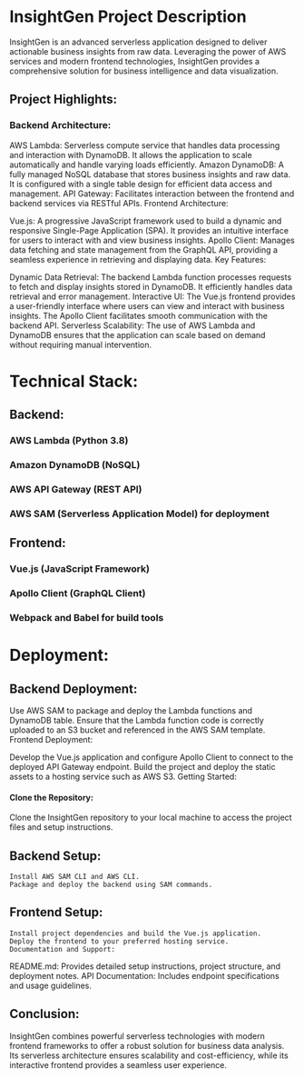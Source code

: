 # InsightGen Project Description
InsightGen is an advanced serverless application designed to deliver actionable business insights from   raw data. Leveraging the power of AWS services and modern frontend technologies, InsightGen provides a   comprehensive solution for business intelligence and data visualization.

## Project Highlights:

### Backend Architecture:

AWS Lambda: Serverless compute service that handles data processing and interaction with DynamoDB. It   allows the application to scale automatically and handle varying loads efficiently.
Amazon DynamoDB: A fully managed NoSQL database that stores business insights and raw data. It is configured with a single table design for efficient data access and management.
API Gateway: Facilitates interaction between the frontend and backend services via RESTful APIs.
Frontend Architecture:

Vue.js: A progressive JavaScript framework used to build a dynamic and responsive Single-Page Application (SPA). It provides an intuitive interface for users to interact with and view business insights.
Apollo Client: Manages data fetching and state management from the GraphQL API, providing a seamless experience in retrieving and displaying data.
Key Features:

Dynamic Data Retrieval: The backend Lambda function processes requests to fetch and display insights stored in DynamoDB. It efficiently handles data retrieval and error management.
Interactive UI: The Vue.js frontend provides a user-friendly interface where users can view and interact with business insights. The Apollo Client facilitates smooth communication with the backend API.
Serverless Scalability: The use of AWS Lambda and DynamoDB ensures that the application can scale based on demand without requiring manual intervention.

# Technical Stack:

## Backend:

  ### AWS Lambda (Python 3.8)
  ### Amazon DynamoDB (NoSQL)
  ### AWS API Gateway (REST API)
  ### AWS SAM (Serverless Application Model) for deployment

## Frontend:

  ### Vue.js (JavaScript Framework)
  ### Apollo Client (GraphQL Client)
  ### Webpack and Babel for build tools


# Deployment:

## Backend Deployment:

Use AWS SAM to package and deploy the Lambda functions and DynamoDB table. Ensure that the Lambda function code is correctly uploaded to an S3 bucket and referenced in the AWS SAM template.
Frontend Deployment:

Develop the Vue.js application and configure Apollo Client to connect to the deployed API Gateway endpoint. Build the project and deploy the static assets to a hosting service such as AWS S3.
Getting Started:

#### Clone the Repository: 
  Clone the InsightGen repository to your local machine to access the project files and setup instructions.

## Backend Setup:
    Install AWS SAM CLI and AWS CLI.
    Package and deploy the backend using SAM commands.

## Frontend Setup:
    Install project dependencies and build the Vue.js application.
    Deploy the frontend to your preferred hosting service.
    Documentation and Support:

  README.md: Provides detailed setup instructions, project structure, and deployment notes.
  API Documentation: Includes endpoint specifications and usage guidelines.

## Conclusion:

InsightGen combines powerful serverless technologies with modern frontend frameworks to offer a robust solution for business data analysis. Its serverless architecture ensures scalability and cost-efficiency, while its interactive frontend provides a seamless user experience.
